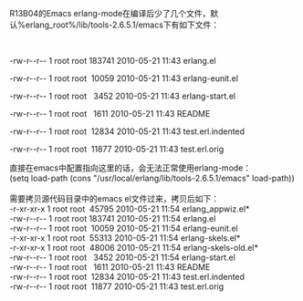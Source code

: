 <!--
author: qingliangcn
date: 2010-05-21
title: R13B04的Emacs erlang-mode
tags: emacs,Erlang,erlang-mode
category: Erlang
status: publish
summary: R13B04的Emacs erlang-mode在编译后少了几个文件，默认%erlang_root%/lib/tools-2.6.5.1/emacs下有如下文件：&nbsp;-rw-r--r-- 1 root root 183741 2010-05-21 11:43 erlang
-->

<p>R13B04的Emacs erlang-mode在编译后少了几个文件，默认%erlang_root%/lib/tools-2.6.5.1/emacs下有如下文件：</p>
<p>&nbsp;</p>
<p>-rw-r--r-- 1 root root 183741 2010-05-21 11:43 erlang.el</p>
<p>-rw-r--r-- 1 root root &nbsp;10059 2010-05-21 11:43 erlang-eunit.el</p>
<p>-rw-r--r-- 1 root root &nbsp; 3452 2010-05-21 11:43 erlang-start.el</p>
<p>-rw-r--r-- 1 root root &nbsp; 1611 2010-05-21 11:43 README</p>
<p>-rw-r--r-- 1 root root &nbsp;12834 2010-05-21 11:43 test.erl.indented</p>
<p>-rw-r--r-- 1 root root &nbsp;11877 2010-05-21 11:43 test.erl.orig</p>
<div>直接在emacs中配置指向这里的话，会无法正常使用erlang-mode：</div>
<div>
	<div><meta content="text/html; charset=utf-8" http-equiv="content-type" />
		<div>(setq load-path (cons &quot;/usr/local/erlang/lib/tools-2.6.5.1/emacs&quot; load-path))</div>
		<div>&nbsp;</div>
		<div>需要拷贝源代码目录中的emacs el文件过来，拷贝后如下：</div>
		<div>
			<div>-r-xr-xr-x 1 root root &nbsp;45795 2010-05-21 11:54 erlang_appwiz.el*</div>
			<div>-rw-r--r-- 1 root root 183741 2010-05-21 11:54 erlang.el</div>
			<div>-rw-r--r-- 1 root root &nbsp;10059 2010-05-21 11:54 erlang-eunit.el</div>
			<div>-r-xr-xr-x 1 root root &nbsp;55313 2010-05-21 11:54 erlang-skels.el*</div>
			<div>-r-xr-xr-x 1 root root &nbsp;48006 2010-05-21 11:54 erlang-skels-old.el*</div>
			<div>-rw-r--r-- 1 root root &nbsp; 3452 2010-05-21 11:54 erlang-start.el</div>
			<div>-rw-r--r-- 1 root root &nbsp; 1611 2010-05-21 11:43 README</div>
			<div>-rw-r--r-- 1 root root &nbsp;12834 2010-05-21 11:43 test.erl.indented</div>
			<div>-rw-r--r-- 1 root root &nbsp;11877 2010-05-21 11:43 test.erl.orig</div>
		</div>
	</div>
</div>